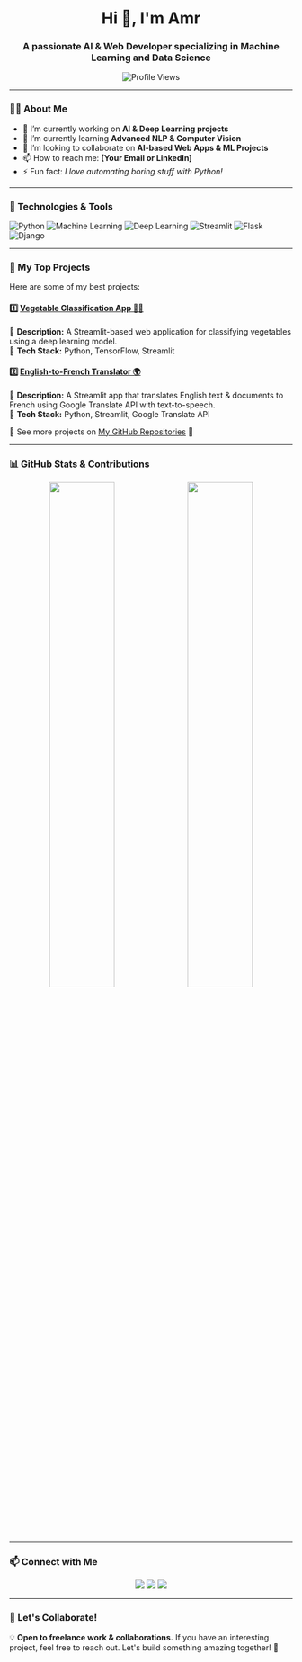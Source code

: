 <h1 align="center">Hi 👋, I'm Amr</h1>
<h3 align="center">A passionate AI & Web Developer specializing in Machine Learning and Data Science</h3>

<p align="center">
  <img src="https://komarev.com/ghpvc/?username=imnotamr&label=Profile%20Views&color=0e75b6&style=flat" alt="Profile Views" />
</p>

---

### 👨‍💻 About Me
- 🔭 I’m currently working on **AI & Deep Learning projects**
- 🌱 I’m currently learning **Advanced NLP & Computer Vision**
- 👯 I’m looking to collaborate on **AI-based Web Apps & ML Projects**
- 📫 How to reach me: **[Your Email or LinkedIn]**
- ⚡ Fun fact: *I love automating boring stuff with Python!*

---

### 🚀 Technologies & Tools
![Python](https://img.shields.io/badge/Python-FFD43B?style=for-the-badge&logo=python&logoColor=blue)
![Machine Learning](https://img.shields.io/badge/Machine%20Learning-%23FF6F00.svg?style=for-the-badge&logo=tensorflow&logoColor=white)
![Deep Learning](https://img.shields.io/badge/Deep%20Learning-%23E34F26.svg?style=for-the-badge&logo=pytorch&logoColor=white)
![Streamlit](https://img.shields.io/badge/Streamlit-FF4B4B?style=for-the-badge&logo=streamlit&logoColor=white)
![Flask](https://img.shields.io/badge/Flask-000000?style=for-the-badge&logo=flask&logoColor=white)
![Django](https://img.shields.io/badge/Django-092E20?style=for-the-badge&logo=django&logoColor=white)

---

### 📂 My Top Projects
Here are some of my best projects:

#### 1️⃣ [Vegetable Classification App 🍅🥕](https://github.com/imnotamr/VegetableClassificationAppFEHU)
   📝 **Description:** A Streamlit-based web application for classifying vegetables using a deep learning model.  
   🔧 **Tech Stack:** Python, TensorFlow, Streamlit  

#### 2️⃣ [English-to-French Translator 🌍](https://github.com/imnotamr/English-to-French-app-using-STREAMLIT-)
   📝 **Description:** A Streamlit app that translates English text & documents to French using Google Translate API with text-to-speech.  
   🔧 **Tech Stack:** Python, Streamlit, Google Translate API  

📌 See more projects on [My GitHub Repositories](https://github.com/imnotamr?tab=repositories) 🚀

---

### 📊 GitHub Stats & Contributions
<p align="center">
  <img width="48%" src="https://github-readme-stats.vercel.app/api?username=imnotamr&show_icons=true&theme=tokyonight" />
  <img width="48%" src="https://github-readme-streak-stats.herokuapp.com/?user=imnotamr&theme=tokyonight" />
</p>

---

### 📫 Connect with Me
<p align="center">
  <a href="https://linkedin.com/in/YourLinkedIn"><img src="https://img.shields.io/badge/LinkedIn-%230A66C2.svg?style=for-the-badge&logo=linkedin&logoColor=white" /></a>
  <a href="https://twitter.com/YourTwitter"><img src="https://img.shields.io/badge/Twitter-%231DA1F2.svg?style=for-the-badge&logo=twitter&logoColor=white" /></a>
  <a href="mailto:YourEmail@example.com"><img src="https://img.shields.io/badge/Email-D14836?style=for-the-badge&logo=gmail&logoColor=white" /></a>
</p>

---

### 🎯 Let's Collaborate!
💡 **Open to freelance work & collaborations.** If you have an interesting project, feel free to reach out. Let's build something amazing together! 🚀
